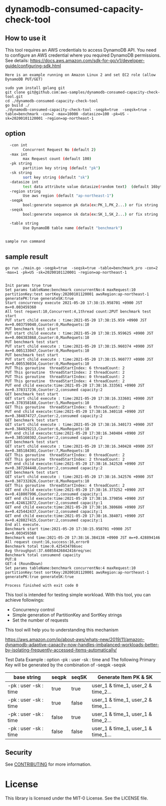 # dynamodb-consumed-capacity-check-tool

## How to use it
This tool requires an AWS credentials to access DynamoDB API. You need to configure an AWS credential where you required DynamoDB permissions. See details: https://docs.aws.amazon.com/sdk-for-go/v1/developer-guide/configuring-sdk.html

```
Here is an example running on Amazon Linux 2 and set EC2 role (allow DynamoDB PUT/GET)

sudo yum install golang git
git clone git@github.com:aws-samples/dynamodb-consumed-capacity-check-tool.git
cd ./dynamodb-consumed-capacity-check-tool
go build ./
./dynamodb-consumed-capacity-check-tool -seqpk=true  -seqsk=true -table=benchmark -con=2 -max=10000 -datasize=100 -pk=US -sk=20200101120001 -region=ap-northeast-1 
```

## option
```bash
  -con int
    	Concurrent Request No (default 2)
  -max int
    	max Request count (default 100)
  -pk string
    	partition key string (default "pk")
  -sk string
    	sort key string (default "sk")
  -datasize int
        test data attribute value datasize(random text)  (default 16byte)
  -region string
    	Use aws region (default "ap-northeast-1")
  -seqpk
    	bool:generate sequence pk data(ex:PK_1,PK_2...) or fix string
  -seqsk
    	bool:generate sequence sk data(ex:SK_1,SK_2...) or fix string

  -table string
    	Use DynamoDB table name (default "benchmark")


sample run command

```
## sample result
```
go run ./main.go -seqpk=true  -seqsk=true -table=benchmark_pro -con=2 -max=1 -pk=US -sk=20200101120001 -region=ap-northeast-1


Init params true true
Set params tableName:benchmark concurrentNo:4 maxRequest:10 partitionKey:test sortKey:20200101120001 awsRegion:ap-northeast-1 generatePK:true generateSK:true
Start concurrency execute 2021-05-20 17:38:15.958701 +0900 JST m=+0.003459360
All test request:10,Concurrent:4,1thread count:2PUT benchmark test start
PUT start child execute : time:2021-05-20 17:38:15.959 +0900 JST m=+0.003759040,Counter:0,MaxRequets:10
PUT benchmark test start
PUT start child execute : time:2021-05-20 17:38:15.959625 +0900 JST m=+0.004383868,Counter:0,MaxRequets:10
PUT benchmark test start
PUT start child execute : time:2021-05-20 17:38:15.960374 +0900 JST m=+0.005133047,Counter:0,MaxRequets:10
PUT benchmark test start
PUT start child execute : time:2021-05-20 17:38:15.960777 +0900 JST m=+0.005536034,Counter:0,MaxRequets:10
PUT This goroutine  threadStartIndex: 6 threadCount: 2
PUT This goroutine  threadStartIndex: 2 threadCount: 2
PUT This goroutine  threadStartIndex: 0 threadCount: 2
PUT This goroutine  threadStartIndex: 4 threadCount: 2
PUT end child execute:time:2021-05-20 17:38:16.333561 +0900 JST m=+0.378317236,Counter:2,consumed capacity:2
GET benchmark test start
GET start child execute : time:2021-05-20 17:38:16.333601 +0900 JST m=+0.378358168,Counter:5,MaxRequets:10
GET This goroutine  threadStartIndex: 6 threadCount: 2
PUT end child execute:time:2021-05-20 17:38:16.340118 +0900 JST m=+0.384874727,Counter:2,consumed capacity:2
GET benchmark test start
GET start child execute : time:2021-05-20 17:38:16.340173 +0900 JST m=+0.384929213,Counter:6,MaxRequets:10
PUT end child execute:time:2021-05-20 17:38:16.340404 +0900 JST m=+0.385160302,Counter:2,consumed capacity:2
GET benchmark test start
GET start child execute : time:2021-05-20 17:38:16.340428 +0900 JST m=+0.385184301,Counter:7,MaxRequets:10
GET This goroutine  threadStartIndex: 0 threadCount: 2
GET This goroutine  threadStartIndex: 2 threadCount: 2
PUT end child execute:time:2021-05-20 17:38:16.342528 +0900 JST m=+0.387284448,Counter:2,consumed capacity:2
GET benchmark test start
GET start child execute : time:2021-05-20 17:38:16.342576 +0900 JST m=+0.387332826,Counter:8,MaxRequets:10
GET This goroutine  threadStartIndex: 4 threadCount: 2
GET end child execute:time:2021-05-20 17:38:16.373252 +0900 JST m=+0.418007996,Counter:2,consumed capacity:1
GET end child execute:time:2021-05-20 17:38:16.379856 +0900 JST m=+0.424612872,Counter:2,consumed capacity:1
GET end child execute:time:2021-05-20 17:38:16.380686 +0900 JST m=+0.425442437,Counter:2,consumed capacity:1
GET end child execute:time:2021-05-20 17:38:16.384071 +0900 JST m=+0.428827415,Counter:2,consumed capacity:1
End all execute.
Benchmark start time:2021-05-20 17:38:15.958701 +0900 JST m=+0.003459360
Benchmark end time:2021-05-20 17:38:16.384138 +0900 JST m=+0.428894146
All request count:16,success:16,error0
Benchmark total time:0.425434786sec
Avg throughput:37.60858426842416req/sec
Benchmark total consumend capacity
PUT:8
GET:4 (RoundDown)
Set params tableName:benchmark concurrentNo:4 maxRequest:10 partitionKey:test sortKey:20200101120001 awsRegion:ap-northeast-1 generatePK:true generateSK:true

Process finished with exit code 0
```
This tool is intended for testing simple workload. With this tool, you can achieve followings:

* Concurrency control
* Simple generation of PartitionKey and SortKey strings
* Set the number of requests

This tool will help you to understanding this mechanism

https://aws.amazon.com/jp/about-aws/whats-new/2019/11/amazon-dynamodb-adaptive-capacity-now-handles-imbalanced-workloads-better-by-isolating-frequently-accessed-items-automatically/

Test Data Example : option -pk : user -sk : time and The following Primary Key will be generated by the combination of -seqpk -seqsk 

|base string|seqpk|seqSK|Generate Item PK & SK|
|---|---|---|---|
|-pk : user -sk : time|true|true|user_1 & time_1, user_2 & time_2...|
|-pk : user -sk : time|true|false|user_1 & time_1, user_2 & time_1...|
|-pk : user -sk : time|false|true|user_1 & time_1, user_1 & time_2...|
|-pk : user -sk : time|false|false|user_1 & time_1, user_1 & time_1...|


## Security

See [CONTRIBUTING](CONTRIBUTING.md#security-issue-notifications) for more information.

# License
This library is licensed under the MIT-0 License. See the LICENSE file.
